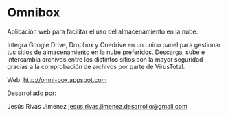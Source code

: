# Omnibox

Aplicación web para facilitar el uso del almacenamiento en la nube.

Integra Google Drive, Dropbox y Onedrive en un unico panel para gestionar tus sitios de almacenamiento en la nube preferidos.
Descarga, sube e intercambia archivos entre los distintos sitios con la mayor seguridad gracias a la comprobación de archivos por parte de VirusTotal.

Web: http://omni-box.appspot.com

Desarrollado por:

Jesús Rivas Jimenez <jesus.rivas.jimenez.desarrollo@gmail.com>
